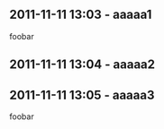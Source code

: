 ## 2011-11-11 13:03 - aaaaa1

foobar


## 2011-11-11 13:04 - aaaaa2


## 2011-11-11 13:05 - aaaaa3

foobar